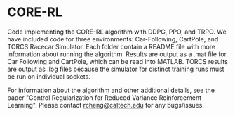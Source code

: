 # CORE-RL
Code implementing the CORE-RL algorithm with DDPG, PPO, and TRPO. We have included code for three environments: Car-Following, CartPole, and TORCS Racecar Simulator. Each folder contain a README file with more information about running the algorithm. Results are output as a .mat file for Car Following and CartPole, which can be read into MATLAB. TORCS results are output as .log files because the simulator for distinct training runs must be run on individual sockets.

For information about the algorithm and other additional details, see the paper "Control Regularization for Reduced Variance Reinforcement Learning". Please contact rcheng@caltech.edu for any bugs/issues.
